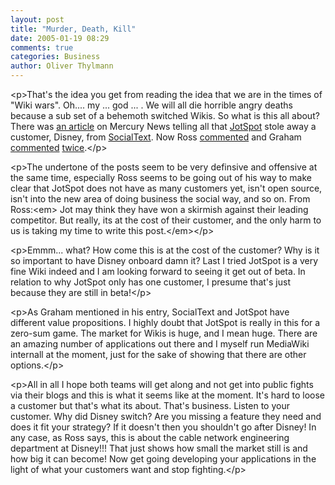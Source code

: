 ```yaml
---
layout: post
title: "Murder, Death, Kill"
date: 2005-01-19 08:29
comments: true
categories: Business
author: Oliver Thylmann
---
```



&lt;p&gt;That's the idea you get from reading the idea that we are in the times of &quot;Wiki wars&quot;. Oh.... my ... god ... . We will all die horrible angry deaths because a sub set of a behemoth switched Wikis. So what is this all about? There was [an article](http://www.mercurynews.com/mld/mercurynews/business/columnists/business_extras/10671792.htm?1c) on Mercury News telling all that [JotSpot](http://www.jotspot.com/) stole away a customer, Disney, from [SocialText](http://www.socialtext.com/). Now Ross [commented](http://ross.typepad.com/blog/2005/01/winning_the_wik.html) and Graham [commented](http://blog.jot.com/archives/2005/01/18/wiki-wars/) [twice](http://blog.jot.com/archives/2005/01/18/old-school/).&lt;/p&gt;

&lt;p&gt;The undertone of the posts seem to be very definsive and offensive at the same time, especially Ross seems to be going out of his way to make clear that JotSpot does not have as many customers yet, isn't open source, isn't into the new area of doing business the social way, and so on. From Ross:&lt;em&gt; Jot may think they have won a skirmish against their leading
competitor. But really, its at the cost of their customer, and the only
harm to us is taking my time to write this post.&lt;/em&gt;&lt;/p&gt;

&lt;p&gt;Emmm... what? How come this is at the cost of the customer? Why is it so important to have Disney onboard damn it? Last I tried JotSpot is a very fine Wiki indeed and I am looking forward to seeing it get out of beta. In relation to why JotSpot only has one customer, I presume that's just because they are still in beta!&lt;/p&gt;

&lt;p&gt;As Graham mentioned in his entry, SocialText and JotSpot have different value propositions. I highly doubt that JotSpot is really in this for a zero-sum game. The market for Wikis is huge, and I mean huge. There are an amazing number of applications out there and I myself run MediaWiki internall at the moment, just for the sake of showing that there are other options.&lt;/p&gt;

&lt;p&gt;All in all I hope both teams will get along and not get into public fights via their blogs and this is what it seems like at the moment. It's hard to loose a customer but that's what its about. That's business. Listen to your customer. Why did Disney switch? Are you missing a feature they need and does it fit your strategy? If it doesn't then you shouldn't go after Disney! In any case, as Ross says, this is about the cable network engineering department at Disney!!! That just shows how small the market still is and how big it can become! Now get going developing your applications in the light of what your customers want and stop fighting.&lt;/p&gt;


